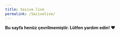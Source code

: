 ```yaml
---
title: Saiive.live
permalink: /Saiivelive/
---
```


**Bu sayfa henüz çevrilmemiştir. Lütfen yardım edin! ❤**
